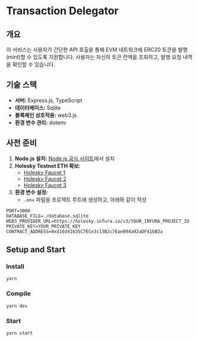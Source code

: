 # Transaction Delegator

## 개요

이 서비스는 사용자가 간단한 API 호출을 통해 EVM 네트워크에 ERC20 토큰을 발행(mint)할 수 있도록 지원합니다. 사용자는 자신의 토큰 잔액을 조회하고, 발행 요청 내역을 확인할 수 있습니다.

## 기술 스택

- **서버:** Express.js, TypeScript
- **데이터베이스:** Sqlite
- **블록체인 상호작용:** web3.js
- **환경 변수 관리:** dotenv

## 사전 준비

1. **Node.js 설치:** [Node.js 공식 사이트](https://nodejs.org/)에서 설치
2. **Holesky Testnet ETH 확보:**
   - [Holesky Faucet 1](https://holesky-faucet.pk910.de/)
   - [Holesky Faucet 2](https://stakely.io/en/faucet/ethereum-holesky-testnet-eth)
   - [Holesky Faucet 3](https://www.holeskyfaucet.io/)
3. **환경 변수 설정:**
   - `.env` 파일을 프로젝트 루트에 생성하고, 아래와 같이 작성

```env
PORT=3000
DATABASE_FILE=./database.sqlite
WEB3_PROVIDER_URL=https://holesky.infura.io/v3/YOUR_INFURA_PROJECT_ID
PRIVATE_KEY=YOUR_PRIVATE_KEY
CONTRACT_ADDRESS=0xd16d41635C7ECe3c13B2c7Eae094a92aDF41bB2a
```

## Setup and Start
### Install
```
yarn
```
### Compile
```
yarn dev
```
### Start
```
yarn start
```